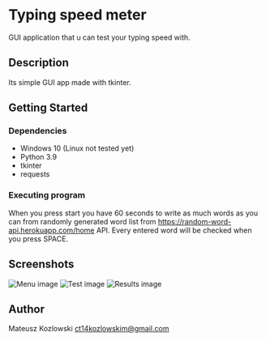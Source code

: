 # Typing speed meter

GUI application that u can test your typing speed with.

## Description

Its simple GUI app made with tkinter. 

## Getting Started

### Dependencies

* Windows 10 (Linux not tested yet)
* Python 3.9
* tkinter
* requests

### Executing program

When you press start you have 60 seconds to write as much words as you can from randomly generated word list from https://random-word-api.herokuapp.com/home API. 
Every entered word will be checked when you press SPACE.

## Screenshots

![Menu image](https://i.ibb.co/02BqYgC/1.png)
![Test image](https://i.ibb.co/Vxn0w8L/2.png)
![Results image](https://i.ibb.co/DVY61mL/3.png)

## Author

Mateusz Kozlowski
ct14kozlowskim@gmail.com

